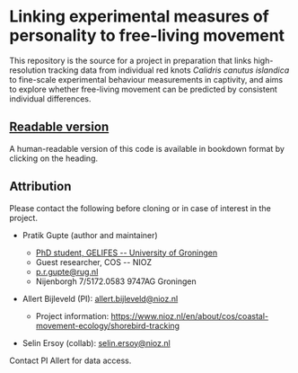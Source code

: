 # Linking experimental measures of personality to free-living movement

This repository is the source for a project in preparation that links high-resolution tracking data from individual red knots _Calidris canutus islandica_ to fine-scale experimental behaviour measurements in captivity, and aims to explore whether free-living movement can be predicted by consistent individual differences.

## [Readable version](https://pratikunterwegs.github.io/knotDistance/)

A human-readable version of this code is available in bookdown format by clicking on the heading.

## Attribution

Please contact the following before cloning or in case of interest in the project.

- Pratik Gupte (author and maintainer)
  - [PhD student, GELIFES -- University of Groningen](https://www.rug.nl/staff/p.r.gupte)
  - Guest researcher, COS -- NIOZ
  - p.r.gupte@rug.nl
  - Nijenborgh 7/5172.0583 9747AG Groningen

- Allert Bijleveld (PI): allert.bijleveld@nioz.nl
  - Project information: https://www.nioz.nl/en/about/cos/coastal-movement-ecology/shorebird-tracking

- Selin Ersoy (collab): selin.ersoy@nioz.nl

Contact PI Allert for data access.
